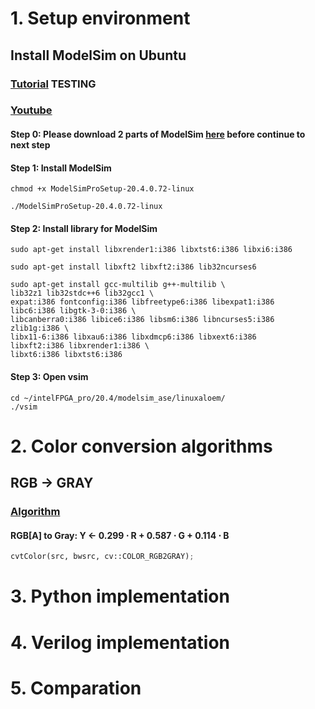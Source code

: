 # 1. Setup environment
## Install ModelSim on Ubuntu
### [Tutorial](https://gist.github.com/Razer6/cafc172b5cffae189b4ecda06cf6c64f) TESTING
### [Youtube](https://www.youtube.com/watch?v=5y1zwylqgUM)
#### Step 0: Please download 2 parts of ModelSim [here](https://fpgasoftware.intel.com/?product=modelsim_ae#tabs-2) before continue to next step
#### Step 1: Install ModelSim
```
chmod +x ModelSimProSetup-20.4.0.72-linux
```
```
./ModelSimProSetup-20.4.0.72-linux
```
#### Step 2: Install library for ModelSim
```
sudo apt-get install libxrender1:i386 libxtst6:i386 libxi6:i386
``` 
```
sudo apt-get install libxft2 libxft2:i386 lib32ncurses6
```
```
sudo apt-get install gcc-multilib g++-multilib \
lib32z1 lib32stdc++6 lib32gcc1 \
expat:i386 fontconfig:i386 libfreetype6:i386 libexpat1:i386
libc6:i386 libgtk-3-0:i386 \
libcanberra0:i386 libice6:i386 libsm6:i386 libncurses5:i386
zlib1g:i386 \
libx11-6:i386 libxau6:i386 libxdmcp6:i386 libxext6:i386
libxft2:i386 libxrender1:i386 \
libxt6:i386 libxtst6:i386
```
#### Step 3: Open vsim
```
cd ~/intelFPGA_pro/20.4/modelsim_ase/linuxaloem/
./vsim
```
# 2. Color conversion algorithms
## RGB -> GRAY
### [Algorithm](https://docs.opencv.org/4.5.1/de/d25/imgproc_color_conversions.html)
#### RGB[A] to Gray: Y <- 0.299 ⋅ R + 0.587 ⋅ G + 0.114 ⋅ B
```python
cvtColor(src, bwsrc, cv::COLOR_RGB2GRAY);
```
# 3. Python implementation

# 4. Verilog implementation

# 5. Comparation
